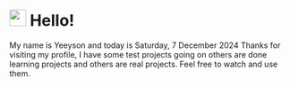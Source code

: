  <h1>
    <img src="https://emojis.slackmojis.com/emojis/images/1643510097/45343/hi.gif?1643510097" width="30"/> 
    Hello!
 </h1>
 <p>
    My name is Yeeyson and today is Saturday, 7 December 2024
    Thanks for visiting my profile, I have some test projects going on others are done learning projects and others are real projects.
    Feel free to watch and use them.
 </p>